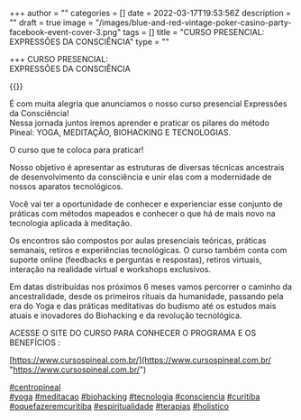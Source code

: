 +++
author = ""
categories = []
date = 2022-03-17T19:53:56Z
description = ""
draft = true
image = "/images/blue-and-red-vintage-poker-casino-party-facebook-event-cover-3.png"
tags = []
title = "CURSO PRESENCIAL: EXPRESSÕES DA CONSCIÊNCIA"
type = ""

+++
CURSO PRESENCIAL:  
EXPRESSÕES DA CONSCIÊNCIA  
  
{{<youtube GGHgpt8JFq8>}}

 

É com muita alegria que anunciamos o nosso curso presencial Expressões da Consciência!  
Nessa jornada juntos iremos aprender e praticar os pilares do método Pineal: YOGA, MEDITAÇÃO, BIOHACKING E TECNOLOGIAS.

O curso que te coloca para praticar!

Nosso objetivo é apresentar as estruturas de diversas técnicas ancestrais de desenvolvimento da consciência e unir elas com a modernidade de nossos aparatos tecnológicos.

Você vai ter a oportunidade de conhecer e experienciar esse conjunto de práticas com métodos mapeados e conhecer o que há de mais novo na tecnologia aplicada à meditação.

Os encontros são compostos por aulas presenciais teóricas, práticas semanais, retiros e experiências tecnológicas. O curso também conta com suporte online (feedbacks e perguntas e respostas), retiros virtuais, interação na realidade virtual e workshops exclusivos.

Em datas distribuídas nos próximos 6 meses vamos percorrer o caminho da ancestralidade, desde os primeiros rituais da humanidade, passando pela era do Yoga e das práticas meditativas do budismo até os estudos mais atuais e inovadores do Biohacking e da revolução tecnológica.

ACESSE O SITE DO CURSO PARA CONHECER O PROGRAMA E OS BENEFÍCIOS :  
  
[https://www.cursospineal.com.br/](https://www.cursospineal.com.br/ "https://www.cursospineal.com.br/")

[#centropineal](https://www.instagram.com/explore/tags/centropineal/)  
[#yoga](https://www.instagram.com/explore/tags/yoga/) [#meditacao](https://www.instagram.com/explore/tags/meditacao/) [#biohacking](https://www.instagram.com/explore/tags/biohacking/) [#tecnologia](https://www.instagram.com/explore/tags/tecnologia/) [#consciencia](https://www.instagram.com/explore/tags/consciencia/) [#curitiba](https://www.instagram.com/explore/tags/curitiba/) [#oquefazeremcuritiba](https://www.instagram.com/explore/tags/oquefazeremcuritiba/) [#espiritualidade](https://www.instagram.com/explore/tags/espiritualidade/) [#terapias](https://www.instagram.com/explore/tags/terapias/) [#holistico](https://www.instagram.com/explore/tags/holistico/)